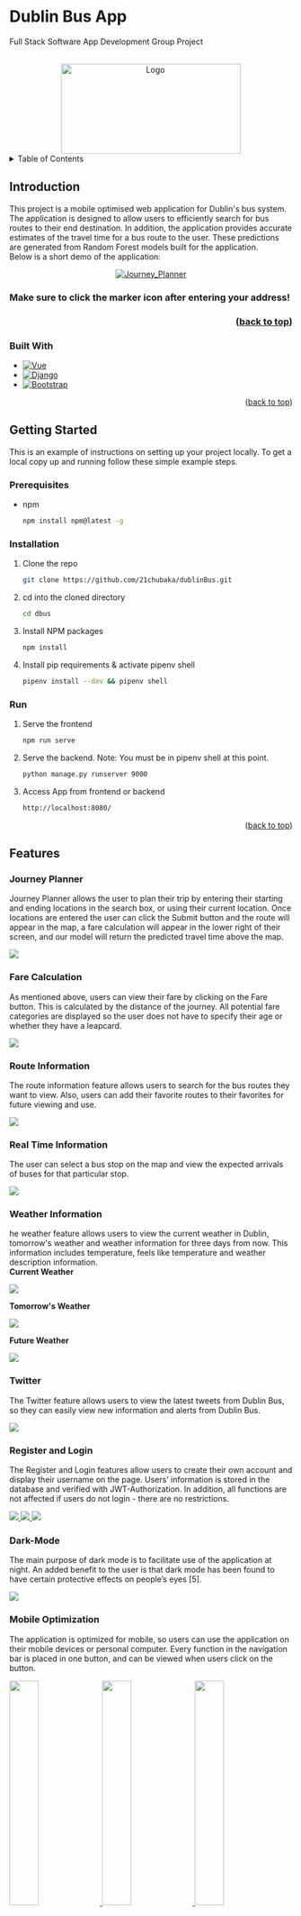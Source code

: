 <!-- Improved compatibility of back to top link: See: https://github.com/othneildrew/Best-README-Template/pull/73 -->
<a name="readme-top"></a>
<!--
*** Thanks for checking out the Best-README-Template. If you have a suggestion
*** that would make this better, please fork the repo and create a pull request
*** or simply open an issue with the tag "enhancement".
*** Don't forget to give the project a star!
*** Thanks again! Now go create something AMAZING! :D
-->



<!-- PROJECT SHIELDS -->
<!--
*** I'm using markdown "reference style" links for readability.
*** Reference links are enclosed in brackets [ ] instead of parentheses ( ).
*** See the bottom of this document for the declaration of the reference variables
*** for contributors-url, forks-url, etc. This is an optional, concise syntax you may use.
*** https://www.markdownguide.org/basic-syntax/#reference-style-links
-->

# Dublin Bus App
Full Stack Software App Development Group Project
<!-- PROJECT LOGO -->

<br />
<div align="center">
  <a href="https://github.com/21chubaka/Dublin_Bus_App">
    <img src="https://github.com/21chubaka/Dublin_Bus_App/blob/main/dbus/src/assets/Dublin-Bus-logo.png" alt="Logo" width="320" height="160">
  </a>

<!-- <h3 align="center">Dublin Bus App</h3> -->
<!--
  <p align="center">
    Dublin Bus
    <br />
    <a href="https://github.com/othneildrew/Best-README-Template"><strong>Explore the docs »</strong></a>
    <br />
    <br />
    <a href="http://ipa-011.ucd.ie/">View Live Project</a>
    ·
    <a href="https://github.com/21chubaka/dublinBus/issues">Report Bug</a>
    ·
    <a href="https://github.com/21chubaka/dublinBus/issues">Request Feature</a>
  </p>
-->
</div>



<!-- TABLE OF CONTENTS -->
<details>
  <summary>Table of Contents</summary>
  <ol>
    <li>
      <a href="#introduction">Introduction</a>
      <ul>
        <li><a href="#built-with">Built With</a></li>
      </ul>
    </li>
    <li>
      <a href="#getting-started">Getting Started</a>
      <ul>
        <li><a href="#prerequisites">Prerequisites</a></li>
        <li><a href="#installation">Installation</a></li>
        <li><a href="#run">Run</a></li>
      </ul>
    </li>
    <li><a href="#features">Features</a>
      <ul>
        <li><a href="#journey-planner">Journey Planner</a></li>
        <li><a href="#fare-calculation">Fare Calculation</a></li>
        <li><a href="#route-information">Route Information</a></li>
        <li><a href="#real-time-information">Real Time Information</a></li>
        <li><a href="#weather-information">Weather Information</a></li>
        <li><a href="#twitter">Twitter</a></li>
        <li><a href="#register-and-login">Register & Login</a></li>
        <li><a href="#dark-mode">Dark Mode</a></li>
        <li><a href="#mobile-optimization">Mobile Optimization</a></li>
      </ul>
    </li>
    <li><a href="#contributing">Contributing</a></li>
    <li><a href="#contact">Contact</a></li>
  </ol>
</details>



## Introduction
This project is a mobile optimised web application for Dublin's bus system.  The application
is designed to allow users to efficiently search for bus routes to their end destination.  In addition, 
the application provides accurate estimates of the travel time for a bus route to the user.  These
predictions are generated from Random Forest models built for the application.<br>
Below is a short demo of the application:

<div align="center">
  <a href="https://github.com/21chubaka/Dublin_Bus_App">
    <img src="/media/Journey_Planner.gif" alt="Journey_Planner">
  </a>
</div>
  <h3>Make sure to click the marker icon after entering your address!<h3>

<p align="right">(<a href="#readme-top">back to top</a>)</p>



### Built With

* [![Vue][Vue.js]][Vue-url]
* [![Django][Django.com]][Django-url]
* [![Bootstrap][Bootstrap.com]][Bootstrap-url]

<p align="right">(<a href="#readme-top">back to top</a>)</p>



## Getting Started

This is an example of instructions on setting up your project locally.
To get a local copy up and running follow these simple example steps.

### Prerequisites

* npm
  ```sh
  npm install npm@latest -g
  ```

### Installation

1. Clone the repo
   ```sh
   git clone https://github.com/21chubaka/dublinBus.git 
   ```
2. cd into the cloned directory
   ```sh
   cd dbus
   ```
3. Install NPM packages
   ```sh
   npm install
   ```
4. Install pip requirements & activate pipenv shell
   ```sh
   pipenv install --dev && pipenv shell
   ```

### Run
1. Serve the frontend
   ```sh
   npm run serve
   ```
2. Serve the backend. Note: You must be in pipenv shell at this point.
   ```sh
   python manage.py runserver 9000
   ```
3. Access App from frontend or backend
   ```sh
   http://localhost:8080/
   ```
   
<p align="right">(<a href="#readme-top">back to top</a>)</p>



## Features

### Journey Planner
Journey Planner allows the user to plan their trip by entering their starting and ending locations in the search box, 
or using their current location. Once locations are entered the user can click the Submit button and the route will
appear in the map, a fare calculation will appear in the lower right of their screen, and our model will return the 
predicted travel time above the map.

<div>
  <a href="https://github.com/21chubaka/Dublin_Bus_App">
    <img src="/media/Journey_Planner.png">
  </a>
</div>

### Fare Calculation
As mentioned above, users can view their fare by clicking on the Fare button. This is calculated by the
distance of the journey. All potential fare categories are displayed so the user does not have to
specify their age or whether they have a leapcard.

<div>
  <a href="https://github.com/21chubaka/Dublin_Bus_App">
    <img src="/media/fare_calculation.png">
  </a>
</div>

### Route Information
The route information feature allows users to search for the bus routes they want to view. Also, users can add their favorite routes to their favorites for future viewing and use.

<div>
  <a href="https://github.com/21chubaka/Dublin_Bus_App">
    <img src="/media/Route_Info.png">
  </a>
</div>

### Real Time Information
The user can select a bus stop on the map and view the expected arrivals of buses for that particular stop.

<div>
  <a href="https://github.com/21chubaka/Dublin_Bus_App">
    <img src="/media/RealtimeInfo.png">
  </a>
</div>

### Weather Information
he weather feature allows users to view the current weather in Dublin, tomorrow's weather and weather information for three days from now. This information includes temperature, feels like temperature and weather description information.<br>
<b>Current Weather</b>
<div>
    <a href="https://github.com/21chubaka/Dublin_Bus_App">
      <img src="/media/current_weather.png">
    </a>
</div>

<b>Tomorrow's Weather</b>
<div>
    <a href="https://github.com/21chubaka/Dublin_Bus_App">
      <img src="/media/tomorrow_weather.png">
    </a>
</div>

<b>Future Weather</b>
<div>
    <a href="https://github.com/21chubaka/Dublin_Bus_App">
      <img src="/media/future_weather.png">
    </a>
</div>

### Twitter
The Twitter feature allows users to view the latest tweets from Dublin Bus, so they can easily
view new information and alerts from Dublin Bus.

<div>
  <a href="https://github.com/21chubaka/Dublin_Bus_App">
    <img src="/media/Twitter.png">
  </a>
</div>

### Register and Login
The Register and Login features allow users to create their own account and display their username
on the page. Users’ information is stored in the database and verified with JWT-Authorization.
In addition, all functions are not affected if users do not login - there are no restrictions.

<div>
  <a href="https://github.com/21chubaka/Dublin_Bus_App">
    <img src="/media/Register.png">
    <img src="/media/Login.png">
    <img src="/media/login_completed.png">
  </a>
</div>

### Dark-Mode
The main purpose of dark mode is to facilitate use of the application at night. An added benefit
to the user is that dark mode has been found to have certain protective effects on people’s eyes
[5].

<div>
  <a href="https://github.com/21chubaka/Dublin_Bus_App">
    <img src="/media/Dark_mode.png">
  </a>
</div>

### Mobile Optimization
The application is optimized for mobile, so users can use the application on their mobile
devices or personal computer. Every function in the navigation bar is placed in one button, and
can be viewed when users click on the button.

<div>
  <a href="https://github.com/21chubaka/Dublin_Bus_App">
    <img src="/media/mobile1.png" width="32%">
    <img src="/media/mobile2.png" width="32%">
    <img src="/media/mobile3.png" width="32%">
  </a>
</div>

<p align="right">(<a href="#readme-top">back to top</a>)</p>

## Technical Approach
This section discusses the approaches used for the architecture of the system and the technical stack, 
the front end, the back end, client and server communication, deployment of the application, data 
analysis and management, and some justifications for these approaches.

### Architecture & Tech Stack
Vue JS acts as the front-end and Django acts as the back-end API. The stack is deployed within a
Docker container on the UCD server. A MySQL RDS database was utilised to store static data
like bus stop information and weather data, while the large amount of historical bus data is stored 
on UCD’s high performance server where the data analytics was carried out with Jupyter notebooks.<br> 
Below is an illustration of the architecture:

<div>
  <a href="https://github.com/21chubaka/Dublin_Bus_App">
    <img src="/media/Architecture.png">
  </a>
</div>

### Front End
As a team, much deliberation was had over the technology to use for the front end. Vanilla
JavaScript, HTML, and CSS would have been very capable of satisfying the project’s specifications
and all team members were familiar with that technology. However, this project was seen as an opportunity 
to learn, and the decision to use a JavaScript framework was made. There are many benefits to frameworks, such as
easier asynchronous updates of the Document Object Model (DOM) and seamless page loading.
Drawbacks include that they can be overly complex for simple projects. Everything considered,
we decided to choose between React JS and Vue JS. There are pros and cons to both frameworks.
React is the most popular framework in industry. Vue uses HTML templates while React uses
JSX, this gives some familiarity to Vue due to our experience with HTML [11]. Performance wise
they are very similar. However, React is better suited to large scale web applications due to its
larger ecosystem. Ultimately, Vue was settled on due to it’s lightweight nature and lower barrier
to entry [11]. In particular, Vue version 3 was used, the latest version of Vue. Vue allowed for
the separation of the code into components like the Map or Navbar component. This meant the code was 
neater and less likely to cause code conflicts when merging. Another benefit to the framework is the 
access to libraries and plug-ins. For example, Vue3-google maps is a plugin that makes it easier to 
utilise the Google Maps API and the Vue date-time-picker, which is a ready made date and time selector plug-in. 
Furthermore, Vue3 can be packaged with the given vue-cli version and combined with the back end easily, 
which makes the development process relatively independent.

<div>
  <a href="https://github.com/21chubaka/Dublin_Bus_App">
    <img src="/media/vueComponets.PNG">
  </a>
</div>

### Back End
The decision on the technology for the back-end was more straightforward. From the start of
the project it was agreed to use Python for the back end services because of familiarity compared
to other programming languages. It was then debated which web framework to use between
Django and Flask. Both frameworks are very popular in industry. Django is better suited to more
complex projects due to it’s many ’out of the box’ features and libraries. For example, Django
has a ready made administration panel built-in, which scales better than Flask. Django enforces
best-practice software development due to it’s template structure [7]. Flask is less rigid and the
team already had experience with Flask. Ultimately, Django was chosen with the aim to
challenge ourselves and learn new technologies. The role of the back end includes connecting to
the database and acting as an intermediate between the front end and the database, combining
the front end and achieving the url redirect to the front end project and being deployed to the
server.

### Client & Server Communication
Passing data between the two frameworks (client and server), was acomplished by creating a
RESTful Framework API (Django) on the back end and using HTTP methods POST and GET requests to call 
these APIs on the front end. AJAX and the Fetch API were used on the front end to access the requests 
and response that were made on the back end. Some setting up was done to solve the Cross-Origin problem.

### Deployment
Since docker technology was used, this project was deployed on the container rather than directly
on the UCD VM Server. This container also opens the port 80 and 443 for HTTP and HTTPS
protocols. The SSH settings were set up on the container and the project source code was
uploaded to the container through Github. Then tmux was used to hang up the project so that it
could keep running even if logged out. In this way, the application is available to access through
the url (http://ipa-011.ucd.ie) <i>url now not active</i>.

### Data Analysis & Data Management
Historical bus data from 2018 which included information on vehicles, trips, and stop by stop data
was provided - most importantly planned and actual arrival times. In addition, historical weather
data from the Open Weather API was gathered, which matched the dates of the historical bus
data given. The weather data consisted of hourly measurements of various weather categories.<br>

A data quality plan was created and implemented. This included steps such as identifying rows
that were suppressed or had no arrival times and dropping them. Also before models were trained
the data was split (70/30) for training and test and shuffled.<br>

Various features to aid with data analysis and possible features to be used for the models were
created. Some included month as an integer from 1-12, day as an integer from 1-31, day of the
week as an integer from 0-6, weekend as a binary 0 or 1 (1 being Saturday or Sunday), and rush
hour as a binary (Excluding weekends: times between 8-9am and 4-6pm).<br>

After analyzing the weather and bus data the most correlated features were chosen. The final
features for the model were: month, day of the week, rush hour, hour, temperature, and wind
speed.<br>
- Month (month): int 1-12
- Day of week (dayOfWeek): int 0-6 Monday=0
- Rush hour (rushHour): int 0/1 8-9am and 4-6pm (Excludes weekends)
- Hour (hour): int 0-23
- Temperature (temp): float
- Wind Speed (wind speed): float<br>

<div>
  <a href="https://github.com/21chubaka/Dublin_Bus_App">
    <img src="/media/correlation_matrix.png">
  </a>
</div>

Initially one route (39A) was chosen from the trip data to create models to predict the actual
duration difference (in seconds) from the planned duration time of a trip to the actual duration
time. In other words, if the trip took longer or shorter than planned. Three Linear Regression
models were created: one for the entire route 39A, one for 39A Inbound (Direction 1), and one
for 39A Outbound (Direction 2).<br>

Similar models were conducted for the leave time data-set, which is stop data as opposed to
complete trip data. For these models the arrival difference from stop to stop was predicted.
Along with Linear Regression, Decision Tree and Random Forest models were created from the
leave time data.<br>

These models and Linear Regression models from the trip data were rather poor and needed
improvement. None of these models had a cross-validated R2 score higher than 0.13 (Appendix
B: Fig B.1).<br>

The first step to improve the models was to combine the trip, leave time, and weather data-sets.
The data-set of historical bus (trip and leave time) and weather data when combined was about
117 million rows. The data was then split by route, first focusing on 39A.<br>

We again started with Linear Regression models for the entire route 39A. At this time, we included
Direction and Progress Number of the stop as features in these models. Progress Number (PROGRNUMBER) 
is the order of the stops the route takes from first to last. Again, these models did not perform 
any better (R2 = 0.13).<br>

We then moved to a Decision Tree model with a depth of 3 for the entire route 39A. As we
chose a depth of 3, we used Direction, Progress Number, and Month as our features. This model
performed basically identically to previous models.<br>

Finally, this approach was taken and used to create some Random Forest models. These models
did improve from previous iterations, but only marginally to an R2 of 0.23. Further improvement
was needed for the models.<br>

The data was split by route and by route directions. The route direction data sets varied greatly
in number of rows; the largest being over 2 million rows (Route 40 Direction 2) and the smallest
being almost 200 rows (Route 41D Direction 1).<br>

Random Forest models for the 39A Direction 1, and 39A Direction 2 were created. While noticeable 
improvement was observed, it was attributable to over-fitting caused by the use of the Progress Number 
feature.<br>

After excluding the Progress Number as a feature, the over-fitting issues were solved as the results
between training and testing were similar. Also, the best results for the models were observed,
thus far. The Cross-Validated R2 was 0.32 for Direction 1.<br>

<div>
  <a href="https://github.com/21chubaka/Dublin_Bus_App">
    <img src="/media/model_progression.png">
  </a>
</div>

After some further feature testing and testing our models with various estimators, we concluded
our models moving forward for the other routes would be a Random Forest model for each direction
of each route with an n-estimator of 20 and a random state of 42. It was important to keep our
estimators as low as possible without affecting the model’s performance, to support application
performance.<br>

As will be discussed in Testing & Evaluation, the 39A had some of our lower individual route-direction R2
scores. When applying this model approach to other route-directions, there was often improved
results.<br>

<p align="right">(<a href="#readme-top">back to top</a>)</p>

## Testing & Evaluation
Below is an overview of the testing carried out for the front end, back end, and data analysis, as well as 
the user review surveys.

### Front End

### Back End

### Data Analysis

### User Testing

<p align="right">(<a href="#readme-top">back to top</a>)</p>

<!-- CONTRIBUTING 
## Contributing

Contributions are what make the open source community such an amazing place to learn, inspire, and create. Any contributions you make are **greatly appreciated**.

If you have a suggestion that would make this better, please fork the repo and create a pull request. You can also simply open an issue with the tag "enhancement".
Don't forget to give the project a star! Thanks again!

1. Fork the Project
2. Create your Feature Branch (`git checkout -b feature/AmazingFeature`)
3. Commit your Changes (`git commit -m 'Add some AmazingFeature'`)
4. Push to the Branch (`git push origin feature/AmazingFeature`)
5. Open a Pull Request
-->
<!-- <p align="right">(<a href="#readme-top">back to top</a>)</p> -->


<!-- LICENSE 
## License

Distributed under the MIT License. See `LICENSE.txt` for more information.

<p align="right">(<a href="#readme-top">back to top</a>)</p> 
-->



<!-- CONTACT -->
## Colleagues
[Gus Boothman](https://github.com/Gus1616)
<br/>
[Will O’Donohoe](https://github.com/21chubaka)
<br/>
[Cheng Zhang](https://github.com/20211342)
<br/>
[Xinhui Jiang](https://github.com/XinHuiUCD)

[Original Project Link](https://github.com/XinHuiUCD/dublinBus)

<p align="right">(<a href="#readme-top">back to top</a>)</p>

## References
[5] Henriette Eisfeld and Felix Kristallovich. The rise of dark mode: A qualitative study of an
emerging user interface design trend, 2020.<br>

[7] Devndra Ghimire. Comparative study on python web frameworks: Flask and django. 2020.<br>

[11] Maja Nowak. Vue vs react in 2022 - comparison of two most popular js frameworks.<br>




<!-- MARKDOWN LINKS & IMAGES -->
<!-- https://www.markdownguide.org/basic-syntax/#reference-style-links -->

[Vue.js]: https://img.shields.io/badge/Vue.js-35495E?style=for-the-badge&logo=vuedotjs&logoColor=4FC08D
[Vue-url]: https://vuejs.org/
[Bootstrap.com]: https://img.shields.io/badge/Bootstrap-563D7C?style=for-the-badge&logo=bootstrap&logoColor=white
[Bootstrap-url]: https://getbootstrap.com
[Django.com]: https://img.shields.io/badge/django-%23092E20.svg?style=for-the-badge&logo=django&logoColor=white
[Django-url]: https://www.djangoproject.com

